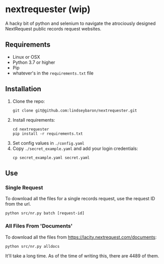 # nextrequester (wip)

A hacky bit of python and selenium to navigate the atrociously designed NextRequest public records request websites.

## Requirements
- Linux or OSX
- Python 3.7 or higher
- Pip
- whatever's in the `requirements.txt` file

## Installation

1. Clone the repo:
   ```shell script
   git clone git@github.com:lindseybaron/nextrequester.git
   ```
1. Install requirements:
   ```shell script
   cd nextrequester
   pip install -r requirements.txt
   ```
1. Set config values in `./config.yaml`
1. Copy `./secret_example.yaml` and add your login credentials:
   ```shell script
   cp secret_example.yaml secret.yaml
   ```

## Use

### Single Request
To download all the files for a single records request, use the request ID from the url.
   ```shell script
   python src/nr.py batch [request-id]
   ```

### All Files From 'Documents'
To download all the files from https://lacity.nextrequest.com/documents:
   ```shell script
   python src/nr.py alldocs
   ```
It'll take a long time. As of the time of writing this, there are 4489 of them.